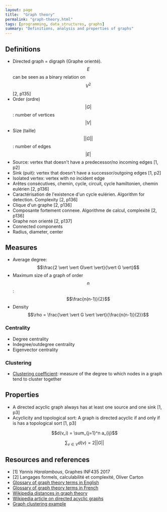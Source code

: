 ```yaml
---
layout: page
title:  "Graph theory"
permalink: "graph-theory.html"
tags: [programming, data_structures, graphs]
summary: "Definitions, analysis and properties of graphs"
---
```


## Definitions
* Directed graph = digraph (Graphe orienté). $$E$$ can be seen as a binary
relation on $$V^2$$ [2, p135]
* Order (ordre) $$\vert G \vert$$: number of vertices $$\vert V \vert$$
* Size (taille) $$\vert \vert G \vert \vert$$: number of edges $$\vert E \vert$$
* Source: vertex that doesn't have a predecessor/no incoming edges [1, p2]
* Sink (puit): vertex that doesn't have a successor/outgoing edges [1, p2]
* Isolated vertex: vertex with no incident edge
* Arêtes consécutives, chemin, cycle, circuit, cycle hamiltonien, chemin
eulérien [2, p136]
* Caractérisation de l'existence d'un cycle eulérien. Algorithm for detection.
Complexity [2, p136]
* Clique d'un graphe [2, p136]
* Composante fortement connexe. Algorithme de calcul, complexité [2, p136]
* Graphe non orienté [2, p137]
* Connected components
* Radius, diameter, center

## Measures
* Average degree: $$\frac{2 \vert \vert G\vert \vert}{\vert G \vert}$$
* Maximum size of a graph of order $$n$$: $$\frac{n(n-1)}{2}$$
* Density $$\rho = \frac{\vert \vert G \vert \vert}{\frac{n(n-1)}{2}}$$

### Centrality
* Degree centrality
* Indegree/outdegree centrality
* Eigenvector centrality

### Clustering
* [Clustering coefficient](https://en.wikipedia.org/wiki/Clustering_coefficient):
measure of the degree to which nodes in a graph tend to cluster together



## Properties
* A directed acyclic graph always has at least one source and one sink [1, p3]
* Acyclicity and topological sort: A graph is directed acyclic if and only if is has a topological sort [1, p3]

$$d(v_i) = \sum_{j=1}^n a_{ij}$$

$$\sum_{v \in V} d(v) = 2 ||G||$$


## Resources and references
* [1] *Yannis Haralambous*, Graphes INF435 2017
* [2] Langages formels, calculabilité et complexité, Oliver Carton
* [Glossary of graph theory terms in English](https://en.wikipedia.org/wiki/Glossary_of_graph_theory_terms)
* [Glossary of graph theory terms in French](https://fr.wikipedia.org/wiki/Lexique_de_la_th%C3%A9orie_des_graphes)
* [Wikipedia distances in graph theory](https://en.wikipedia.org/wiki/Distance_(graph_theory))
* [Wikipedia article on directed acyclic graphs](https://en.wikipedia.org/wiki/Directed_acyclic_graph)
* [Graph clustering example](https://www.quora.com/What-is-graph-clustering)
